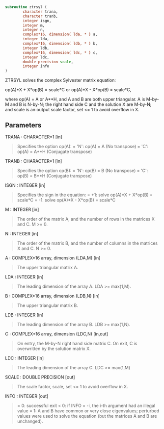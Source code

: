 ```fortran
subroutine ztrsyl (
        character trana,
        character tranb,
        integer isgn,
        integer m,
        integer n,
        complex*16, dimension( lda, * ) a,
        integer lda,
        complex*16, dimension( ldb, * ) b,
        integer ldb,
        complex*16, dimension( ldc, * ) c,
        integer ldc,
        double precision scale,
        integer info
)
```

ZTRSYL solves the complex Sylvester matrix equation:

op(A)\*X + X\*op(B) = scale\*C or
op(A)\*X - X\*op(B) = scale\*C,

where op(A) = A or A\*\*H, and A and B are both upper triangular. A is
M-by-M and B is N-by-N; the right hand side C and the solution X are
M-by-N; and scale is an output scale factor, set <= 1 to avoid
overflow in X.

## Parameters
TRANA : CHARACTER\*1 [in]
> Specifies the option op(A):
> = 'N': op(A) = A    (No transpose)
> = 'C': op(A) = A\*\*H (Conjugate transpose)

TRANB : CHARACTER\*1 [in]
> Specifies the option op(B):
> = 'N': op(B) = B    (No transpose)
> = 'C': op(B) = B\*\*H (Conjugate transpose)

ISGN : INTEGER [in]
> Specifies the sign in the equation:
> = +1: solve op(A)\*X + X\*op(B) = scale\*C
> = -1: solve op(A)\*X - X\*op(B) = scale\*C

M : INTEGER [in]
> The order of the matrix A, and the number of rows in the
> matrices X and C. M >= 0.

N : INTEGER [in]
> The order of the matrix B, and the number of columns in the
> matrices X and C. N >= 0.

A : COMPLEX\*16 array, dimension (LDA,M) [in]
> The upper triangular matrix A.

LDA : INTEGER [in]
> The leading dimension of the array A. LDA >= max(1,M).

B : COMPLEX\*16 array, dimension (LDB,N) [in]
> The upper triangular matrix B.

LDB : INTEGER [in]
> The leading dimension of the array B. LDB >= max(1,N).

C : COMPLEX\*16 array, dimension (LDC,N) [in,out]
> On entry, the M-by-N right hand side matrix C.
> On exit, C is overwritten by the solution matrix X.

LDC : INTEGER [in]
> The leading dimension of the array C. LDC >= max(1,M)

SCALE : DOUBLE PRECISION [out]
> The scale factor, scale, set <= 1 to avoid overflow in X.

INFO : INTEGER [out]
> = 0: successful exit
> < 0: if INFO = -i, the i-th argument had an illegal value
> = 1: A and B have common or very close eigenvalues; perturbed
> values were used to solve the equation (but the matrices
> A and B are unchanged).
